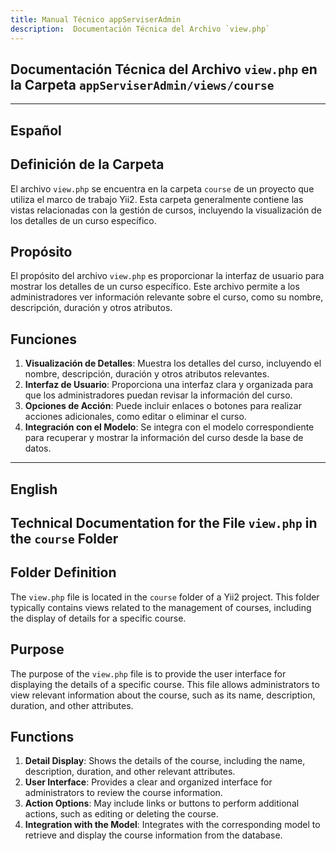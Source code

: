 ```yaml
---
title: Manual Técnico appServiserAdmin
description:  Documentación Técnica del Archivo `view.php`
---
```


## Documentación Técnica del Archivo `view.php` en la Carpeta `appServiserAdmin/views/course`

---

## Español

## Definición de la Carpeta
El archivo `view.php` se encuentra en la carpeta `course` de un proyecto que utiliza el marco de trabajo Yii2. Esta carpeta generalmente contiene las vistas relacionadas con la gestión de cursos, incluyendo la visualización de los detalles de un curso específico.

## Propósito
El propósito del archivo `view.php` es proporcionar la interfaz de usuario para mostrar los detalles de un curso específico. Este archivo permite a los administradores ver información relevante sobre el curso, como su nombre, descripción, duración y otros atributos.

## Funciones
1. **Visualización de Detalles**: Muestra los detalles del curso, incluyendo el nombre, descripción, duración y otros atributos relevantes.
2. **Interfaz de Usuario**: Proporciona una interfaz clara y organizada para que los administradores puedan revisar la información del curso.
3. **Opciones de Acción**: Puede incluir enlaces o botones para realizar acciones adicionales, como editar o eliminar el curso.
4. **Integración con el Modelo**: Se integra con el modelo correspondiente para recuperar y mostrar la información del curso desde la base de datos.

---

## English

## Technical Documentation for the File `view.php` in the `course` Folder

## Folder Definition
The `view.php` file is located in the `course` folder of a Yii2 project. This folder typically contains views related to the management of courses, including the display of details for a specific course.

## Purpose
The purpose of the `view.php` file is to provide the user interface for displaying the details of a specific course. This file allows administrators to view relevant information about the course, such as its name, description, duration, and other attributes.

## Functions
1. **Detail Display**: Shows the details of the course, including the name, description, duration, and other relevant attributes.
2. **User Interface**: Provides a clear and organized interface for administrators to review the course information.
3. **Action Options**: May include links or buttons to perform additional actions, such as editing or deleting the course.
4. **Integration with the Model**: Integrates with the corresponding model to retrieve and display the course information from the database.